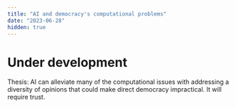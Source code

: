 ```yaml
---
title: "AI and democracy's computational problems"
date: "2023-06-28"
hidden: true
---
```


# Under development

Thesis: AI can alleviate many of the computational issues with addressing a diversity of opinions that could make direct democracy impractical. It will require trust.